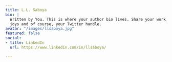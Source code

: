 ```yaml
---
title: L.L. Saboya
bio: |
  Written by You. This is where your author bio lives. Share your work, your
  joys and of course, your Twitter handle.
avatar: "/images/llsaboya.jpg"
featured: false
social:
- title: LinkedIn
  url: https://www.linkedin.com/in/llsaboya/

---
```

